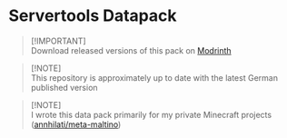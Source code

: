 # Servertools Datapack

> [!IMPORTANT]\
> Download released versions of this pack on [Modrinth](https://modrinth.com/datapack/servertools-datapack)

> [!NOTE]\
> This repository is approximately up to date with the latest German published version

> [!NOTE]\
> I wrote this data pack primarily for my private Minecraft projects ([annhilati/meta-maltino](https://github.com/annhilati/meta-maltino))

